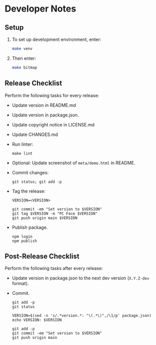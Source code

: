 Developer Notes
===============


Setup
-----

 1. To set up development environment, enter:
  
    ```sh
    make venv
    ```
     
 2. Then enter:
 
    ```sh
    make bitmap
    ```


Release Checklist
-----------------

Perform the following tasks for every release:

  - Update version in README.md
  - Update version in package.json.
  - Update copyright notice in LICENSE.md
  - Update CHANGES.md
  - Run linter:
  
        make lint

  - Optional: Update screenshot of `meta/demo.html` in README.
  - Commit changes:

        git status; git add -p

  - Tag the release:
  
        VERSION=<VERSION>

        git commit -em "Set version to $VERSION"
        git tag $VERSION -m "PC Face $VERSION"
        git push origin main $VERSION
        
  - Publish package.

        npm login
        npm publish
        

Post-Release Checklist
----------------------

Perform the following tasks after every release:

  - Update version in package.json to the next dev version (`X.Y.Z-dev` format).

  - Commit.

        git add -p
        git status

        VERSION=$(sed -n 's/.*version.*: "\(.*\)",/\1/p' package.json)
        echo VERSION: $VERSION

        git add -p
        git commit -em "Set version to $VERSION"
        git push origin main


